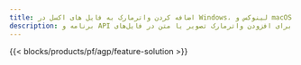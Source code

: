 ```yaml
---
title: اضافه کردن واترمارک به فایل های اکسل در Windows، لینوکس و macOS
description: برنامه و API رایگان برای افزودن واترمارک تصویر یا متن در فایل‌های XLS، XLSX و ODS
---
```

{{< blocks/products/pf/agp/feature-solution >}} 

